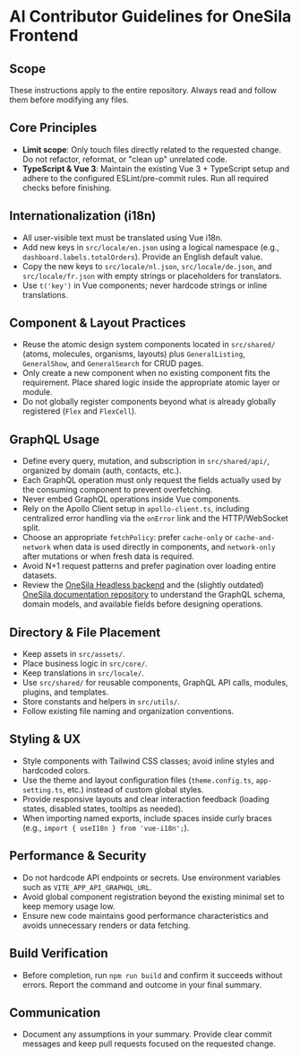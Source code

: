 # AI Contributor Guidelines for OneSila Frontend

## Scope
These instructions apply to the entire repository. Always read and follow them before modifying any files.

## Core Principles
- **Limit scope**: Only touch files directly related to the requested change. Do not refactor, reformat, or "clean up" unrelated code.
- **TypeScript & Vue 3**: Maintain the existing Vue 3 + TypeScript setup and adhere to the configured ESLint/pre-commit rules. Run all required checks before finishing.

## Internationalization (i18n)
- All user-visible text must be translated using Vue i18n.
- Add new keys in `src/locale/en.json` using a logical namespace (e.g., `dashboard.labels.totalOrders`). Provide an English default value.
- Copy the new keys to `src/locale/nl.json`, `src/locale/de.json`, and `src/locale/fr.json` with empty strings or placeholders for translators.
- Use `t('key')` in Vue components; never hardcode strings or inline translations.

## Component & Layout Practices
- Reuse the atomic design system components located in `src/shared/` (atoms, molecules, organisms, layouts) plus `GeneralListing`, `GeneralShow`, and `GeneralSearch` for CRUD pages.
- Only create a new component when no existing component fits the requirement. Place shared logic inside the appropriate atomic layer or module.
- Do not globally register components beyond what is already globally registered (`Flex` and `FlexCell`).

## GraphQL Usage
- Define every query, mutation, and subscription in `src/shared/api/`, organized by domain (auth, contacts, etc.).
- Each GraphQL operation must only request the fields actually used by the consuming component to prevent overfetching.
- Never embed GraphQL operations inside Vue components.
- Rely on the Apollo Client setup in `apollo-client.ts`, including centralized error handling via the `onError` link and the HTTP/WebSocket split.
- Choose an appropriate `fetchPolicy`: prefer `cache-only` or `cache-and-network` when data is used directly in components, and `network-only` after mutations or when fresh data is required.
- Avoid N+1 request patterns and prefer pagination over loading entire datasets.
- Review the [OneSila Headless backend](https://github.com/OneSila/OneSilaHeadless) and the (slightly outdated) [OneSila documentation repository](https://github.com/OneSila/OneSilaDocs) to understand the GraphQL schema, domain models, and available fields before designing operations.

## Directory & File Placement
- Keep assets in `src/assets/`.
- Place business logic in `src/core/`.
- Keep translations in `src/locale/`.
- Use `src/shared/` for reusable components, GraphQL API calls, modules, plugins, and templates.
- Store constants and helpers in `src/utils/`.
- Follow existing file naming and organization conventions.

## Styling & UX
- Style components with Tailwind CSS classes; avoid inline styles and hardcoded colors.
- Use the theme and layout configuration files (`theme.config.ts`, `app-setting.ts`, etc.) instead of custom global styles.
- Provide responsive layouts and clear interaction feedback (loading states, disabled states, tooltips as needed).
- When importing named exports, include spaces inside curly braces (e.g., `import { useI18n } from 'vue-i18n';`).

## Performance & Security
- Do not hardcode API endpoints or secrets. Use environment variables such as `VITE_APP_API_GRAPHQL_URL`.
- Avoid global component registration beyond the existing minimal set to keep memory usage low.
- Ensure new code maintains good performance characteristics and avoids unnecessary renders or data fetching.

## Build Verification
- Before completion, run `npm run build` and confirm it succeeds without errors. Report the command and outcome in your final summary.

## Communication
- Document any assumptions in your summary. Provide clear commit messages and keep pull requests focused on the requested change.

